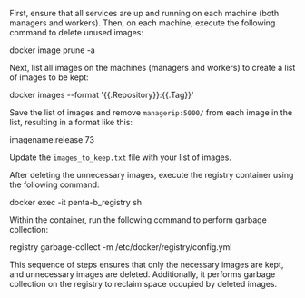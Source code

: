 First, ensure that all services are up and running on each machine (both managers and workers). Then, on each machine, execute the following command to delete unused images:

docker image prune -a

Next, list all images on the machines (managers and workers) to create a list of images to be kept:

docker images --format '{{.Repository}}:{{.Tag}}'

Save the list of images and remove `managerip:5000/` from each image in the list, resulting in a format like this:

imagename:release.73

Update the `images_to_keep.txt` file with your list of images.

After deleting the unnecessary images, execute the registry container using the following command:

docker exec -it penta-b_registry sh

Within the container, run the following command to perform garbage collection:

registry garbage-collect -m /etc/docker/registry/config.yml

This sequence of steps ensures that only the necessary images are kept, and unnecessary images are deleted. Additionally, it performs garbage collection on the registry to reclaim space occupied by deleted images.